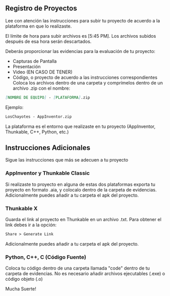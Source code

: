 ## Registro de Proyectos

Lee con atención las instrucciones para subir tu proyecto de acuerdo a la plataforma en que lo realizaste.

El límite de hora para subir archivos es [5:45 PM]. Los archivos subidos después de esa hora serán descartados.

Deberás proporcionar las evidencias para la evaluación de tu proyecto:
- Capturas de Pantalla
- Presentación
- Video (EN CASO DE TENER)
- Código, o proyecto de acuerdo a las instrucciones correspondientes
Coloca los archivos dentro de una carpeta y comprímelos dentro de un archivo .zip con el nombre:
```markdown
[NOMBRE DE EQUIPO] - [PLATAFORMA].zip
```
Ejemplo:
```markdown
LosChayotes - AppInventor.zip
```
La plataforma es el entorno que realizaste en tu proyecto (AppInventor, Thunkable, C++, Python, etc.)

## Instrucciones Adicionales

Sigue las instrucciones que más se adecuen a tu proyecto

### AppInventor y Thunkable Classic

Si realizaste to proyecto en alguna de estas dos plataformas exporta tu proyecto en formato .aia, y colocalo dentro de la carpeta de evidencias.
Adicionalmente puedes añadir a tu carpeta el apk del proyecto.

### Thunkable X

Guarda el link al proyecto en Thunkable en un archivo .txt. Para obtener el link debes ir a la opción:
```markdown
Share > Generate Link
```
Adicionalmente puedes añadir a tu carpeta el apk del proyecto.

### Python, C++, C (Código Fuente)

Coloca tu código dentro de una carpeta llamada "code" dentro de tu carpeta de evidencias.
No es necesario añadir archivos ejecutables (.exe) o código objeto (.o)


Mucha Suerte!

